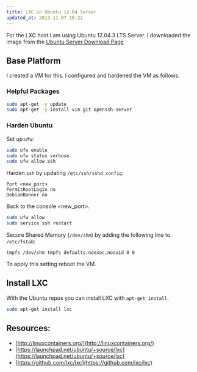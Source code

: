 ```yaml
---
title: LXC on Ubuntu 12.04 Server
updated_at: 2013-11-07 16:22
---
```


For the LXC host I am using Ubuntu 12.04.3 LTS Server. I downloaded the image
from the [Ubuntu Server Download Page](http://www.ubuntu.com/download/server)

## Base Platform

I created a VM for this. I configured and hardened the VM as follows.

### Helpful Packages

```bash
sudo apt-get -y update
sudo apt-get -y install vim git openssh-server
```

### Harden Ubuntu

Set up `ufw`:

```bash
sudo ufw enable
sudo ufw status verbose
sudo ufw allow ssh
```

Harden `ssh` by updating  `/etc/ssh/sshd_config`:

```
Port <new_port>
PermitRootLogin no
DebianBanner no
```

Back to the console <new_port>.

```bash
sudo ufw allow
sudo service ssh restart
```

Secure Shared Memory (`/dev/shm`) by adding the following line to `/etc/fstab`:

```
tmpfs /dev/shm tmpfs defaults,noexec,nosuid 0 0
```

To apply this setting reboot the VM.

## Install LXC

With the Ubuntu repos you can install LXC with `apt-get install`. 

```bash
sudo apt-get install lxc
```

## Resources: 

* [http://linuxcontainers.org/](http://linuxcontainers.org/)
* [https://launchpad.net/ubuntu/+source/lxc](https://launchpad.net/ubuntu/+source/lxc)
* [https://github.com/lxc/lxc](https://github.com/lxc/lxc)
